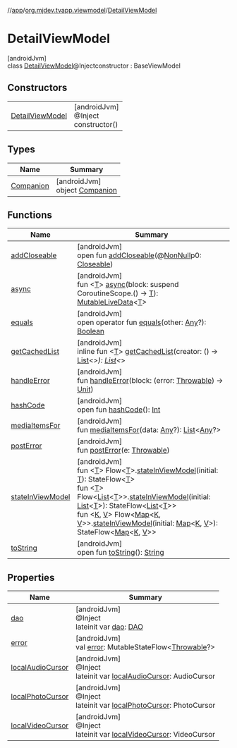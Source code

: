 //[app](../../../index.md)/[org.mjdev.tvapp.viewmodel](../index.md)/[DetailViewModel](index.md)

# DetailViewModel

[androidJvm]\
class [DetailViewModel](index.md)@Injectconstructor : BaseViewModel

## Constructors

| | |
|---|---|
| [DetailViewModel](-detail-view-model.md) | [androidJvm]<br>@Inject<br>constructor() |

## Types

| Name | Summary |
|---|---|
| [Companion](-companion/index.md) | [androidJvm]<br>object [Companion](-companion/index.md) |

## Functions

| Name | Summary |
|---|---|
| [addCloseable](../-main-view-model/index.md#264516373%2FFunctions%2F-912451524) | [androidJvm]<br>open fun [addCloseable](../-main-view-model/index.md#264516373%2FFunctions%2F-912451524)(@[NonNull](https://developer.android.com/reference/kotlin/androidx/annotation/NonNull.html)p0: [Closeable](https://developer.android.com/reference/kotlin/java/io/Closeable.html)) |
| [async](../-main-view-model/index.md#-200673142%2FFunctions%2F-912451524) | [androidJvm]<br>fun &lt;[T](../-main-view-model/index.md#-200673142%2FFunctions%2F-912451524)&gt; [async](../-main-view-model/index.md#-200673142%2FFunctions%2F-912451524)(block: suspend CoroutineScope.() -&gt; [T](../-main-view-model/index.md#-200673142%2FFunctions%2F-912451524)): [MutableLiveData](https://developer.android.com/reference/kotlin/androidx/lifecycle/MutableLiveData.html)&lt;[T](../-main-view-model/index.md#-200673142%2FFunctions%2F-912451524)&gt; |
| [equals](../../org.mjdev.tvapp.widget/-refresh-action/index.md#585090901%2FFunctions%2F-912451524) | [androidJvm]<br>open operator fun [equals](../../org.mjdev.tvapp.widget/-refresh-action/index.md#585090901%2FFunctions%2F-912451524)(other: [Any](https://kotlinlang.org/api/latest/jvm/stdlib/kotlin/-any/index.html)?): [Boolean](https://kotlinlang.org/api/latest/jvm/stdlib/kotlin/-boolean/index.html) |
| [getCachedList](get-cached-list.md) | [androidJvm]<br>inline fun &lt;[T](get-cached-list.md)&gt; [getCachedList](get-cached-list.md)(creator: () -&gt; [List](https://kotlinlang.org/api/latest/jvm/stdlib/kotlin.collections/-list/index.html)&lt;*&gt;): [List](https://kotlinlang.org/api/latest/jvm/stdlib/kotlin.collections/-list/index.html)&lt;*&gt; |
| [handleError](../-main-view-model/index.md#-451859271%2FFunctions%2F-912451524) | [androidJvm]<br>fun [handleError](../-main-view-model/index.md#-451859271%2FFunctions%2F-912451524)(block: (error: [Throwable](https://kotlinlang.org/api/latest/jvm/stdlib/kotlin/-throwable/index.html)) -&gt; [Unit](https://kotlinlang.org/api/latest/jvm/stdlib/kotlin/-unit/index.html)) |
| [hashCode](../../org.mjdev.tvapp.widget/-refresh-action/index.md#1794629105%2FFunctions%2F-912451524) | [androidJvm]<br>open fun [hashCode](../../org.mjdev.tvapp.widget/-refresh-action/index.md#1794629105%2FFunctions%2F-912451524)(): [Int](https://kotlinlang.org/api/latest/jvm/stdlib/kotlin/-int/index.html) |
| [mediaItemsFor](media-items-for.md) | [androidJvm]<br>fun [mediaItemsFor](media-items-for.md)(data: [Any](https://kotlinlang.org/api/latest/jvm/stdlib/kotlin/-any/index.html)?): [List](https://kotlinlang.org/api/latest/jvm/stdlib/kotlin.collections/-list/index.html)&lt;[Any](https://kotlinlang.org/api/latest/jvm/stdlib/kotlin/-any/index.html)?&gt; |
| [postError](../-main-view-model/index.md#-1034559276%2FFunctions%2F-912451524) | [androidJvm]<br>fun [postError](../-main-view-model/index.md#-1034559276%2FFunctions%2F-912451524)(e: [Throwable](https://kotlinlang.org/api/latest/jvm/stdlib/kotlin/-throwable/index.html)) |
| [stateInViewModel](../-main-view-model/index.md#2111298717%2FExtensions%2F-912451524) | [androidJvm]<br>fun &lt;[T](../-main-view-model/index.md#2111298717%2FExtensions%2F-912451524)&gt; Flow&lt;[T](../-main-view-model/index.md#2111298717%2FExtensions%2F-912451524)&gt;.[stateInViewModel](../-main-view-model/index.md#2111298717%2FExtensions%2F-912451524)(initial: [T](../-main-view-model/index.md#2111298717%2FExtensions%2F-912451524)): StateFlow&lt;[T](../-main-view-model/index.md#2111298717%2FExtensions%2F-912451524)&gt;<br>fun &lt;[T](../-main-view-model/index.md#2036838961%2FExtensions%2F-912451524)&gt; Flow&lt;[List](https://kotlinlang.org/api/latest/jvm/stdlib/kotlin.collections/-list/index.html)&lt;[T](../-main-view-model/index.md#2036838961%2FExtensions%2F-912451524)&gt;&gt;.[stateInViewModel](../-main-view-model/index.md#2036838961%2FExtensions%2F-912451524)(initial: [List](https://kotlinlang.org/api/latest/jvm/stdlib/kotlin.collections/-list/index.html)&lt;[T](../-main-view-model/index.md#2036838961%2FExtensions%2F-912451524)&gt;): StateFlow&lt;[List](https://kotlinlang.org/api/latest/jvm/stdlib/kotlin.collections/-list/index.html)&lt;[T](../-main-view-model/index.md#2036838961%2FExtensions%2F-912451524)&gt;&gt;<br>fun &lt;[K](../-main-view-model/index.md#79054941%2FExtensions%2F-912451524), [V](../-main-view-model/index.md#79054941%2FExtensions%2F-912451524)&gt; Flow&lt;[Map](https://kotlinlang.org/api/latest/jvm/stdlib/kotlin.collections/-map/index.html)&lt;[K](../-main-view-model/index.md#79054941%2FExtensions%2F-912451524), [V](../-main-view-model/index.md#79054941%2FExtensions%2F-912451524)&gt;&gt;.[stateInViewModel](../-main-view-model/index.md#79054941%2FExtensions%2F-912451524)(initial: [Map](https://kotlinlang.org/api/latest/jvm/stdlib/kotlin.collections/-map/index.html)&lt;[K](../-main-view-model/index.md#79054941%2FExtensions%2F-912451524), [V](../-main-view-model/index.md#79054941%2FExtensions%2F-912451524)&gt;): StateFlow&lt;[Map](https://kotlinlang.org/api/latest/jvm/stdlib/kotlin.collections/-map/index.html)&lt;[K](../-main-view-model/index.md#79054941%2FExtensions%2F-912451524), [V](../-main-view-model/index.md#79054941%2FExtensions%2F-912451524)&gt;&gt; |
| [toString](../../org.mjdev.tvapp.widget/-refresh-action/index.md#1616463040%2FFunctions%2F-912451524) | [androidJvm]<br>open fun [toString](../../org.mjdev.tvapp.widget/-refresh-action/index.md#1616463040%2FFunctions%2F-912451524)(): [String](https://kotlinlang.org/api/latest/jvm/stdlib/kotlin/-string/index.html) |

## Properties

| Name | Summary |
|---|---|
| [dao](dao.md) | [androidJvm]<br>@Inject<br>lateinit var [dao](dao.md): [DAO](../../org.mjdev.tvapp.database/-d-a-o/index.md) |
| [error](../-main-view-model/index.md#-1585900825%2FProperties%2F-912451524) | [androidJvm]<br>val [error](../-main-view-model/index.md#-1585900825%2FProperties%2F-912451524): MutableStateFlow&lt;[Throwable](https://kotlinlang.org/api/latest/jvm/stdlib/kotlin/-throwable/index.html)?&gt; |
| [localAudioCursor](local-audio-cursor.md) | [androidJvm]<br>@Inject<br>lateinit var [localAudioCursor](local-audio-cursor.md): AudioCursor |
| [localPhotoCursor](local-photo-cursor.md) | [androidJvm]<br>@Inject<br>lateinit var [localPhotoCursor](local-photo-cursor.md): PhotoCursor |
| [localVideoCursor](local-video-cursor.md) | [androidJvm]<br>@Inject<br>lateinit var [localVideoCursor](local-video-cursor.md): VideoCursor |
